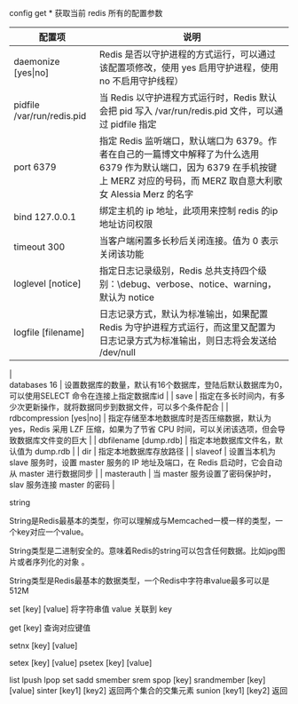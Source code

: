 config get *
获取当前 redis 所有的配置参数

| 配置项 | 说明 |
|-------|------|
| daemonize [yes\|no] | Redis 是否以守护进程的方式运行，可以通过该配置项修改，使用 yes 启用守护进程，使用 no 不启用守护线程）|
| pidfile /var/run/redis.pid | 当 Redis 以守护进程方式运行时，Redis 默认会把 pid 写入 /var/run/redis.pid 文件，可以通过 pidfile 指定 |
| port 6379 | 指定 Redis 监听端口，默认端口为 6379。作者在自己的一篇博文中解释了为什么选用 6379 作为默认端口，因为 6379 在手机按键上 MERZ 对应的号码，而 MERZ 取自意大利歌女 Alessia Merz 的名字 |
| bind 127.0.0.1 | 绑定主机的 ip 地址，此项用来控制 redis 的ip地址访问权限 |
| timeout 300 | 当客户端闲置多长秒后关闭连接。值为 0 表示关闭该功能 |
| loglevel [notice] | 指定日志记录级别，Redis 总共支持四个级别：\debug、verbose、notice、warning，默认为 notice |
| logfile [filename] | 日志记录方式，默认为标准输出，如果配置 Redis 为守护进程方式运行，而这里又配置为日志记录方式为标准输出，则日志将会发送给 /dev/null |
| 	
databases 16 | 设置数据库的数量，默认有16个数据库，登陆后默认数据库为0，可以使用SELECT 命令在连接上指定数据库id |
| save <seconds> <changes> | 指定在多长时间内，有多少次更新操作，就将数据同步到数据文件，可以多个条件配合 |
| rdbcompression [yes\|no] | 指定存储至本地数据库时是否压缩数据，默认为 yes，Redis 采用 LZF 压缩，如果为了节省 CPU 时间，可以关闭该选项，但会导致数据库文件变的巨大 |
| dbfilename [dump.rdb] | 指定本地数据库文件名，默认值为 dump.rdb |
| dir | 指定本地数据库存放路径 |
| slaveof <ip> <port> | 设置当本机为 slave 服务时，设置 master 服务的 IP 地址及端口，在 Redis 启动时，它会自动从 master 进行数据同步 |
| masterauth <master-password> | 当 master 服务设置了密码保护时，slav 服务连接 master 的密码 |

string

String是Redis最基本的类型，你可以理解成与Memcached一模一样的类型，一个key对应一个value。

String类型是二进制安全的。意味着Redis的string可以包含任何数据。比如jpg图片或者序列化的对象 。

String类型是Redis最基本的数据类型，一个Redis中字符串value最多可以是512M

set [key] [value] 将字符串值 value 关联到 key 

get [key] 查询对应键值

setnx [key] [value]

setex [key] [value]
psetex [key] [value]

list
lpush lpop
set
sadd 
smember 
srem
spop [key]
srandmember [key] [value]
sinter [key1] [key2] 返回两个集合的交集元素
sunion [key1] [key2] 返回